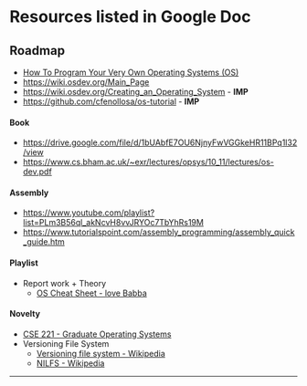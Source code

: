 # Resources listed in Google Doc

## Roadmap

- [How To Program Your Very Own Operating Systems (OS)](https://digital.com/best-software-development-companies/program-your-own-os/)
- https://wiki.osdev.org/Main_Page
- https://wiki.osdev.org/Creating_an_Operating_System - **IMP**
- https://github.com/cfenollosa/os-tutorial - **IMP**

#### Book

- https://drive.google.com/file/d/1bUAbfE7OU6NjnyFwVGGkeHR11BPq1l32/view
- https://www.cs.bham.ac.uk/~exr/lectures/opsys/10_11/lectures/os-dev.pdf


#### Assembly

- https://www.youtube.com/playlist?list=PLm3B56ql_akNcvH8vvJRYOc7TbYhRs19M
- https://www.tutorialspoint.com/assembly_programming/assembly_quick_guide.htm
#### Playlist

- Report work + Theory
  - [OS Cheat Sheet - love Babba](https://whimsical.com/operating-system-cheatsheet-by-love-babbar-S9tuWBCSQfzoBRF5EDNinQ)


#### Novelty

- [CSE 221 - Graduate Operating Systems](https://cseweb.ucsd.edu/classes/sp00/cse221/projects.html)
- Versioning File System
  - [Versioning file system - Wikipedia](https://en.wikipedia.org/wiki/Versioning_file_system)
  - [NILFS - Wikipedia](https://en.wikipedia.org/wiki/NILFS)

****